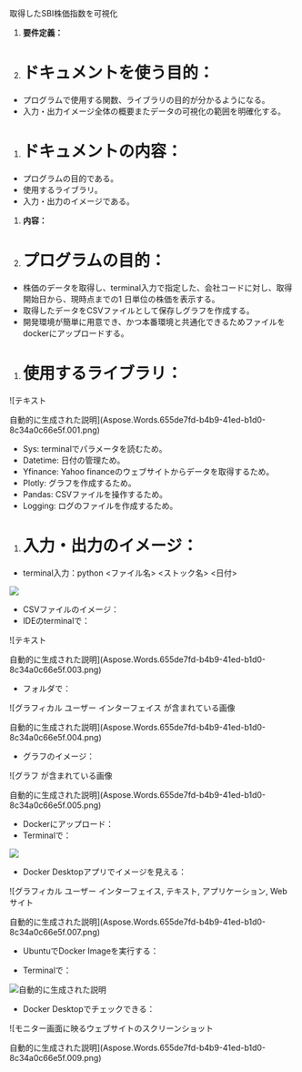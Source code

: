 ﻿取得したSBI株価指数を可視化

1. **要件定義：**
1. # ドキュメントを使う目的：
- プログラムで使用する関数、ライブラリの目的が分かるようになる。
- 入力・出力イメージ全体の概要またデータの可視化の範囲を明確化する。
1. # ドキュメントの内容：
- プログラムの目的である。
- 使用するライブラリ。
- 入力・出力のイメージである。
1. **内容：**
1. # プログラムの目的：
- 株価のデータを取得し、terminal入力で指定した、会社コードに対し、取得開始日から、現時点までの1 日単位の株価を表示する。
- 取得したデータをCSVファイルとして保存しグラフを作成する。
- 開発環境が簡単に用意でき、かつ本番環境と共通化できるためファイルをdockerにアップロードする。
1. # 使用するライブラリ：
![テキスト

自動的に生成された説明](Aspose.Words.655de7fd-b4b9-41ed-b1d0-8c34a0c66e5f.001.png)

- Sys: terminalでパラメータを読むため。
- Datetime: 日付の管理ため。
- Yfinance: Yahoo financeのウェブサイトからデータを取得するため。
- Plotly: グラフを作成するため。
- Pandas: CSVファイルを操作するため。
- Logging: ログのファイルを作成するため。



1. # 入力・出力のイメージ：
- terminal入力：python  <ファイル名>  <ストック名>  <日付>

![](Aspose.Words.655de7fd-b4b9-41ed-b1d0-8c34a0c66e5f.002.png)

- CSVファイルのイメージ：
- IDEのterminalで：

![テキスト

自動的に生成された説明](Aspose.Words.655de7fd-b4b9-41ed-b1d0-8c34a0c66e5f.003.png)

- フォルダで：

![グラフィカル ユーザー インターフェイス が含まれている画像

自動的に生成された説明](Aspose.Words.655de7fd-b4b9-41ed-b1d0-8c34a0c66e5f.004.png)

- グラフのイメージ：

![グラフ が含まれている画像

自動的に生成された説明](Aspose.Words.655de7fd-b4b9-41ed-b1d0-8c34a0c66e5f.005.png)

- Dockerにアップロード：
- Terminalで：

![](Aspose.Words.655de7fd-b4b9-41ed-b1d0-8c34a0c66e5f.006.png)

- Docker Desktopアプリでイメージを見える：

![グラフィカル ユーザー インターフェイス, テキスト, アプリケーション, Web サイト

自動的に生成された説明](Aspose.Words.655de7fd-b4b9-41ed-b1d0-8c34a0c66e5f.007.png)

- UbuntuでDocker Imageを実行する：

- Terminalで：

![自動的に生成された説明](Aspose.Words.655de7fd-b4b9-41ed-b1d0-8c34a0c66e5f.008.png)



- Docker Desktopでチェックできる：

![モニター画面に映るウェブサイトのスクリーンショット

自動的に生成された説明](Aspose.Words.655de7fd-b4b9-41ed-b1d0-8c34a0c66e5f.009.png)





